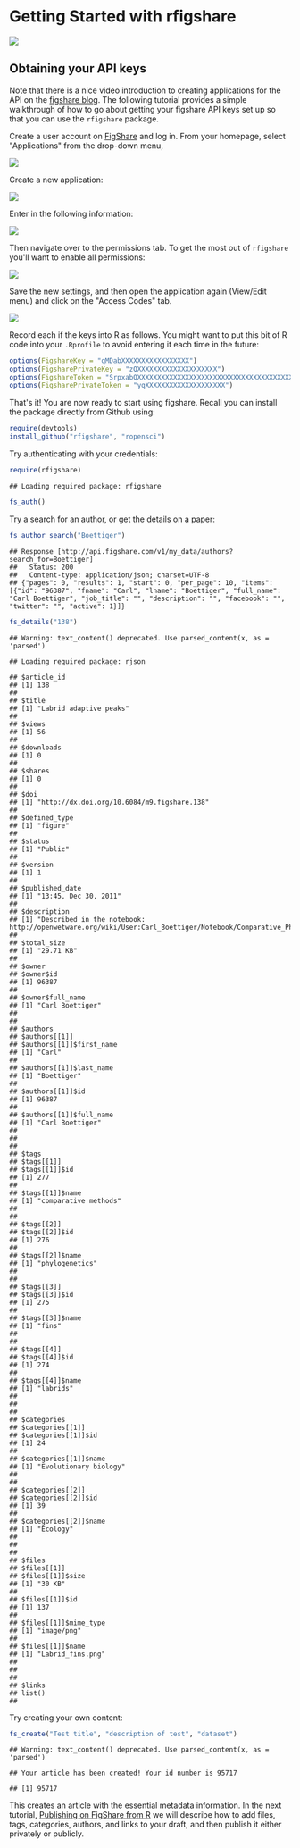 # Getting Started with rfigshare

![](http://farm9.staticflickr.com/8180/7950489358_ea902bdaae_o.png)


## Obtaining your API keys

Note that there is a nice video introduction to creating applications for the API on the [figshare blog](http://figshare.com/blog/figshare_API_available_to_all/48).  The following tutorial provides a simple walkthrough of how to go about getting your figshare API keys set up so that you can use the `rfigshare` package.  


Create a user account on [FigShare](http://figshare.com) and log in.  From your homepage, select "Applications" from the drop-down menu,

![](http://farm9.staticflickr.com/8171/7950489558_5172515057_o.png)

Create a new application:

![](http://farm9.staticflickr.com/8038/7950490158_7feaf680bd_o.png)


Enter in the following information: 

![](http://farm9.staticflickr.com/8305/7950490562_02846cea92_o.png)

Then navigate over to the permissions tab.  To get the most out of `rfigshare` you'll want to enable all permissions:

![](http://farm9.staticflickr.com/8448/7950491064_c3820e62bd_o.png)

Save the new settings, and then open the application again (View/Edit menu) and click on the "Access Codes" tab.

![](http://farm9.staticflickr.com/8308/7950491470_621da9c5d1_o.png)

Record each if the keys into R as follows.  You might want to put this bit of R code into your `.Rprofile` to avoid entering it each time in the future:

```r
options(FigshareKey = "qMDabXXXXXXXXXXXXXXXXX")
options(FigsharePrivateKey = "zQXXXXXXXXXXXXXXXXXXXX")
options(FigshareToken = "SrpxabQXXXXXXXXXXXXXXXXXXXXXXXXXXXXXXXXXXXXXXXXXXXXXXXXXXXXXXXXXXX")
options(FigsharePrivateToken = "yqXXXXXXXXXXXXXXXXXXXX")
```

That's it! You are now ready to start using figshare.  Recall you can install the package directly from Github using: 

```r
require(devtools)
install_github("rfigshare", "ropensci")
```

Try authenticating with your credentials:


```r
require(rfigshare)
```

```
## Loading required package: rfigshare
```

```r
fs_auth()
```



Try a search for an author, or get the details on a paper:


```r
fs_author_search("Boettiger")
```

```
## Response [http://api.figshare.com/v1/my_data/authors?search_for=Boettiger]
##   Status: 200
##   Content-type: application/json; charset=UTF-8
## {"pages": 0, "results": 1, "start": 0, "per_page": 10, "items": [{"id": "96387", "fname": "Carl", "lname": "Boettiger", "full_name": "Carl Boettiger", "job_title": "", "description": "", "facebook": "", "twitter": "", "active": 1}]} 
```

```r
fs_details("138")
```

```
## Warning: text_content() deprecated. Use parsed_content(x, as = 'parsed')
```

```
## Loading required package: rjson
```

```
## $article_id
## [1] 138
## 
## $title
## [1] "Labrid adaptive peaks"
## 
## $views
## [1] 56
## 
## $downloads
## [1] 0
## 
## $shares
## [1] 0
## 
## $doi
## [1] "http://dx.doi.org/10.6084/m9.figshare.138"
## 
## $defined_type
## [1] "figure"
## 
## $status
## [1] "Public"
## 
## $version
## [1] 1
## 
## $published_date
## [1] "13:45, Dec 30, 2011"
## 
## $description
## [1] "Described in the notebook: http://openwetware.org/wiki/User:Carl_Boettiger/Notebook/Comparative_Phylogenetics/2010/03/12"
## 
## $total_size
## [1] "29.71 KB"
## 
## $owner
## $owner$id
## [1] 96387
## 
## $owner$full_name
## [1] "Carl Boettiger"
## 
## 
## $authors
## $authors[[1]]
## $authors[[1]]$first_name
## [1] "Carl"
## 
## $authors[[1]]$last_name
## [1] "Boettiger"
## 
## $authors[[1]]$id
## [1] 96387
## 
## $authors[[1]]$full_name
## [1] "Carl Boettiger"
## 
## 
## 
## $tags
## $tags[[1]]
## $tags[[1]]$id
## [1] 277
## 
## $tags[[1]]$name
## [1] "comparative methods"
## 
## 
## $tags[[2]]
## $tags[[2]]$id
## [1] 276
## 
## $tags[[2]]$name
## [1] "phylogenetics"
## 
## 
## $tags[[3]]
## $tags[[3]]$id
## [1] 275
## 
## $tags[[3]]$name
## [1] "fins"
## 
## 
## $tags[[4]]
## $tags[[4]]$id
## [1] 274
## 
## $tags[[4]]$name
## [1] "labrids"
## 
## 
## 
## $categories
## $categories[[1]]
## $categories[[1]]$id
## [1] 24
## 
## $categories[[1]]$name
## [1] "Evolutionary biology"
## 
## 
## $categories[[2]]
## $categories[[2]]$id
## [1] 39
## 
## $categories[[2]]$name
## [1] "Ecology"
## 
## 
## 
## $files
## $files[[1]]
## $files[[1]]$size
## [1] "30 KB"
## 
## $files[[1]]$id
## [1] 137
## 
## $files[[1]]$mime_type
## [1] "image/png"
## 
## $files[[1]]$name
## [1] "Labrid_fins.png"
## 
## 
## 
## $links
## list()
## 
```


Try creating your own content:


```r
fs_create("Test title", "description of test", "dataset")
```

```
## Warning: text_content() deprecated. Use parsed_content(x, as = 'parsed')
```

```
## Your article has been created! Your id number is 95717
```

```
## [1] 95717
```


This creates an article with the essential metadata information.  In the next tutorial, [Publishing on FigShare from R](https://github.com/ropensci/rfigshare/blob/master/inst/doc/publishing_on_figshare.md) we will describe how to add files, tags, categories, authors, and links to your draft, and then publish it either privately or publicly.   





